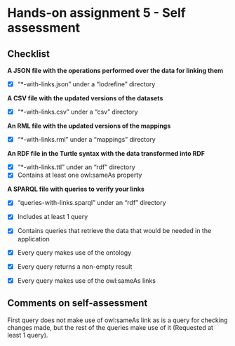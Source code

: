 # Hands-on assignment 5 - Self assessment #

## Checklist ##

**A JSON file with the operations performed over the data for linking them**
- [X] “*-with-links.json” under a “lodrefine” directory

**A CSV file with the updated versions of the datasets**
- [X] “*-with-links.csv” under a “csv” directory

**An RML file with the updated versions of the mappings**
- [X] “*-with-links.rml” under a “mappings” directory

**An RDF file in the Turtle syntax with the data transformed into RDF**
- [X] “*-with-links.ttl” under an “rdf” directory
- [X] Contains at least one owl:sameAs property

**A SPARQL file with queries to verify your links**
- [X] “queries-with-links.sparql” under an “rdf” directory
- [X] Includes at least 1 query
- [X] Contains queries that retrieve the data that would be needed in the application
- [X] Every query makes use of the ontology
- [X] Every query returns a non-empty result
- [X] Every query makes use of the owl:sameAs links


## Comments on self-assessment ##

First query does not make use of owl:sameAs link as is a query for checking changes made, but the rest of the queries make use of it (Requested at least 1 query).
